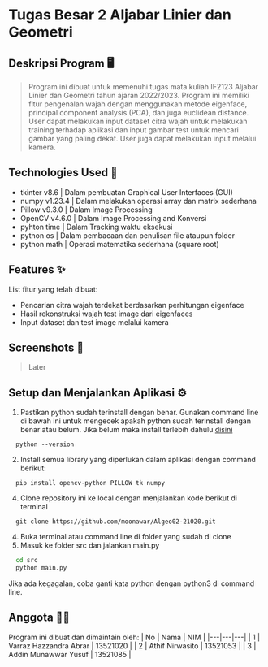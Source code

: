 # Tugas Besar 2 Aljabar Linier dan Geometri
## Deskripsi Program 🖥️
> Program ini dibuat untuk memenuhi tugas mata kuliah IF2123 Aljabar Linier dan Geometri tahun ajaran 2022/2023. Program ini 
> memiliki fitur pengenalan wajah dengan menggunakan metode eigenface, principal component analysis (PCA), dan juga euclidean distance.
> User dapat melakukan input dataset citra wajah untuk melakukan training terhadap aplikasi dan input gambar test untuk mencari gambar yang
> paling dekat. User juga dapat melakukan input melalui kamera.

## Technologies Used 🚀
- tkinter v8.6    | Dalam pembuatan Graphical User Interfaces (GUI)
- numpy v1.23.4   | Dalam melakukan operasi array dan matrix sederhana
- Pillow v9.3.0   | Dalam Image Processing
- OpenCV v4.6.0   | Dalam Image Processing and Konversi
- pyhton time     | Dalam Tracking waktu eksekusi
- python os       | Dalam pembacaan dan penulisan file ataupun folder
- python math     | Operasi matematika sederhana (square root)

## Features ✨
List fitur yang telah dibuat:
- Pencarian citra wajah terdekat berdasarkan perhitungan eigenface
- Hasil rekonstruksi wajah test image dari eigenfaces
- Input dataset dan test image melalui kamera

## Screenshots 📸
> Later

## Setup dan Menjalankan Aplikasi ⚙️
1. Pastikan python sudah terinstall dengan benar. Gunakan command line di bawah ini untuk mengecek apakah python sudah terinstall dengan benar atau belum. 
Jika belum maka install terlebih dahulu [disini](https://www.python.org/)
  ```
    python --version
  ```
 2. Install semua library yang diperlukan dalam aplikasi dengan command berikut:
  ```
    pip install opencv-python PILLOW tk numpy
  ``` 
 4. Clone repository ini ke local dengan menjalankan kode berikut di terminal
  ```github
    git clone https://github.com/moonawar/Algeo02-21020.git
  ```
 4. Buka terminal atau command line di folder yang sudah di clone
 5. Masuk ke folder src dan jalankan main.py
  ```cmd
    cd src
    python main.py
  ```
Jika ada kegagalan, coba ganti kata python dengan python3 di command line.

## Anggota 👨‍🎓
Program ini dibuat dan dimaintain oleh:
| No | Nama  | NIM  |
|---|---|---|
| 1 | Varraz Hazzandra Abrar  | 13521020  |
| 2 | Athif Nirwasito  | 13521053  |
| 3  | Addin Munawwar Yusuf  | 13521085  |
